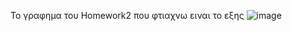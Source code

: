 Το γραφημα του Homework2 που φτιαχνω ειναι το εξης
![image](https://user-images.githubusercontent.com/82674638/115123828-8a263480-9fc7-11eb-996c-5bdc8ac30ba8.png)
